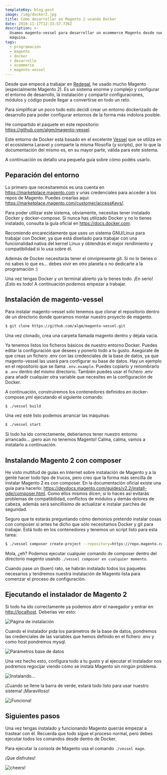 ```yaml
---
templateKey: blog-post
image: /img/docker2.jpg
title: Cómo desarrollar en Magento 2 usando Docker
date: 2018-11-17T12:33:57.736Z
description: >-
  Usamos magento-vessel para desarrollar un ecommerce Magento desde nuestra
  máquina.
tags:
  - programación
  - magento
  - docker
  - desarrollo
  - ecommerce
  - magento-vessel
---
```

Desde que empecé a trabajar en [Redegal](https://www.redegal.com/es/), he usado mucho Magento (especialmente Magento 2). Es un sistema enorme y complejo y configurar el entorno de desarrollo, la instalación y compartir configuraciones, módulos y código puede llegar a convertirse en todo un reto.

Para simplificar un poco todo esto decidí crear un entorno dockerizado de desarrollo para poder configurar entornos de la forma más indolora posible.

He compartido el paquete en este repositorio: <https://github.com/algm/magento-vessel>.

Este entorno de Docker está basado en el excelente [Vessel](https://vessel.shippingdocker.com/) que se utiliza en el ecosistema Laravel y comparte la misma filosofía (y scripts), por lo que la documentación del mismo es, en su mayor parte, válida para este sistema.

A continuación os detallo una pequeña guía sobre cómo podéis usarlo.

## Peparación del entorno

Lo primero que necesitaremos es una cuenta en <https://marketplace.magento.com> y unas credenciales para acceder a los repos de Magento. Puedes crearlas aquí: <https://marketplace.magento.com/customer/accessKeys/>.

Para poder utilizar este sistema, obviamente, necesitas tener instalado Docker y docker-compose. Si nunca has utilizado Docker y no lo tienes instalado, consulta la guía oficial en <https://docs.docker.com>.

Recomiendo encarecidamente que uses un sistema GNU/Linux para trabajar con Docker, ya que está diseñado para trabajar con una funcionalidad nativa del kernel Linux y obtendrás el mejor rendimiento y compatibilidad si lo usa sobre él.

Además de Docker necesitarás tener el omnipresente git. Si no lo tienes o no sabes lo que es... debes vivir en otro planeta o no dedicarte a la programación :)

Una vez tengas Docker y un terminal abierto ya lo tienes todo. ¡En serio! ¡Esto es todo! A continuación podemos empezar a trabajar.

## Instalación de magento-vessel

Para instalar magento-vessel sólo tenemos que clonar el repositorio dentro de un directorio donde queramos montar nuestro proyecto de magento.

```bash
$ git clone https://github.com/algm/magento-vessel.git
```

Una vez clonado, crea una carpeta llamada magento dentro y déjala vacia.

Ya tenemos listos los ficheros básicos de nuestro entorno Docker. Puedes editar la configuración que desees y ponerlo todo a tu gusto. Asegúrate de que creas un fichero .env con las credenciales de la base de datos, ya que magento-vessel las usará para configurar su base de datos. Hay un ejemplo en el repositorio que se llama `.env.example`. Puedes copiarlo y renombrarlo a `.env` dentro del mismo directorio. También puedes usar el fichero .env para añadir cualquier otra variable que necesites en la configuración de Docker.

A continuación, construiremos los contenedores definidos en docker-compose.yml ejecutando el siguiente comando:

```bash
$ ./vessel build
```

Una vez esté listo podemos arrancar las máquinas:

```bash
$ ./vessel start
```

Si todo ha ido correctamente, deberiamos tener nuestro entorno arrancado... ¡pero aún no tenemos Magento! Calma, calma, vamos a instalarlo a continuación.

## Instalando Magento 2 con composer

He visto multitud de guías en Internet sobre instalación de Magento y a la gente hacer todo tipo de trucos, pero creo que la forma más sencilla de instalar Magento 2 es con composer. En la documentación oficial existe una guía para hacerlo: <https://devdocs.magento.com/guides/v2.2/install-gde/composer.html>. Como ellos mismos dicen; si lo haces así evitarás problemas de compatibilidad, conflictos de módulos y demás dolores de cabeza, además será sencillísimo de actualizar e instalar parches de seguridad.

Seguro que te estarás preguntando cómo demonios pretendo instalar cosas con composer si antes he dicho que sólo necesitamos Docker y git para trabajar. Está todo en los contenedores y tenemos un script listo para esta tarea:

```bash
$ ./vessel composer create-project --repository=https://repo.magento.com/ magento/project-community-edition magento
```

Mola, ¿eh? Podemos ejecutar cualquier comando de composer dentro del directorio magento usando `./vessel composer en cualquier momento`.

Cuando pase un (buen) rato, se habrán instalado todos los paquetes necesarios y tendremos nuestra instalación de Magento lista para comenzar el proceso de configuración.

## Ejecutando el instalador de Magento 2

Si todo ha ido correctamente ya podemos abrir el navegador y entrar en <http://localhost>. Deberías ver esto:

![Página de instalación](/img/installation.png)

Cuando el instalador pida los parámetros de la base de datos, pondremos las credenciales de las variables que hemos definido en el fichero .env y como host pondremos mysql.

![Parámetros base de datos](/img/add-a-database.png)

Una vez hecho esto, configura todo a tu gusto y al ejecutar el instalador nos podremos regocijar viendo cómo se instala Magento sin ningún problema.

![Instalando...](/img/install.png)

¡Cuando se llene la barra de verde, estará todo listo para usar nuestro sistema! ¡Maravilloso!

![¡Funciona!](/img/magento-admin.png)

## Siguientes pasos

Una vez tengas instalado y funcionando Magento querrás empezar a trastear con él. Recuerda que todo sigue el proceso normal, pero debes ejecutar todos los comandos desde dentro de Docker.

Para ejecutar la consola de Magento usa el comando `./vessel mage`.

¡Que disfrutes!

![cheers!](https://i.giphy.com/media/yziuK6WtDFMly/giphy.webp)
